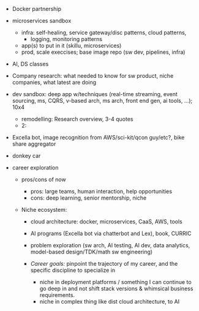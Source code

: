 - Docker partnership
- microservices sandbox
  - infra: self-healing, service gateway/disc patterns, cloud patterns,
    - logging, monitoring patterns
  - app(s) to put in it (skillu, microservices)
  - prod, scale execcises; base image repo (sw dev, pipelines, infra)
- AI, DS classes
- Company research: what needed to know for sw product, niche companies, what latest are doing

- dev sandbox: deep app w/techniques (real-time streaming, event sourcing, ms, CQRS, v-based arch, ms arch, front end gen, ai tools, ...); 10x4
    - remodelling: Research overview, 3-4 quotes
    - 2: 
- Excella bot, image recognition from AWS/sci-kit/qcon guy/etc?, bike share aggregator
- donkey car
- career exploration
  - pros/cons of now
    - pros: large teams, human interaction, help opportunities
    - cons: deep learning, senior mentorship, niche

  - Niche ecosystem:
    - cloud architecture: docker, microservices, CaaS, AWS, tools

    - AI programs (Excella bot via chatterbot and Lex), book, CURRIC
    - problem exploration (sw arch, AI testing, AI dev, data analytics, model-based design/TDK/math sw engineering)
    
    - *Career goals:* pinpoint the trajectory of my career, and the specific discipline to specialize in
        - niche in deployment platforms / something I can continue to go deep in and not shift stack versions & whimsical business requirements.
        - niche in complex thing like dist cloud architecture, to AI